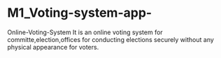 # M1_Voting-system-app-

Online-Voting-System
  It is an online voting system for committe,election,offices for conducting elections securely without any physical appearance for voters.
  

 
